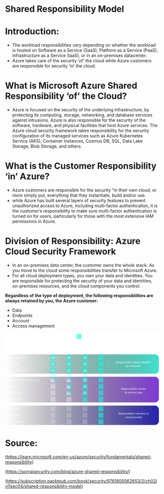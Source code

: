 # Shared Responsibility Model

# Introduction:

- The workload responsibilities vary depending on whether the workload is hosted on Software as a Service (SaaS), Platform as a Service (PaaS), Infrastructure as a Service (IaaS), or in an on-premises datacenter.
- Azure takes care of the security ‘of’ the cloud while Azure customers are responsible for security ‘in’ the cloud.

# What is Microsoft Azure Shared Responsibility ‘of’ the Cloud?

- Azure is focused on the security of the underlying infrastructure, by protecting its computing, storage, networking, and database services against intrusions. Azure is also responsible for the security of the software, hardware, and physical facilities that host Azure services. The Azure cloud security framework takes responsibility for the security configuration of its managed services such as Azure Kubernetes Service (AKS), Container Instances, Cosmos DB, SQL, Data Lake Storage, Blob Storage, and others.


# What is the Customer Responsibility ‘in’ Azure?
- Azure customers are responsible for the security “in their own cloud, or more simply put, everything that they instantiate, build and/or use.
- while Azure has built several layers of security features to prevent unauthorized access to Azure, including multi-factor authentication, it is the customer’s responsibility to make sure multi-factor authentication is turned on for users, particularly for those with the most extensive IAM permissions in Azure.

# Division of Responsibility: Azure Cloud Security Framework
- In an on-premises data center, the customer owns the whole stack. As you move to the cloud some responsibilities transfer to Microsoft Azure.
- For all cloud deployment types, you own your data and identities. You are responsible for protecting the security of your data and identities, on-premises resources, and the cloud components you control.

 **Regardless of the type of deployment, the following responsibilities are always retained by you, the Azure customer:**

   - Data
   - Endpoints
   - Account
   - Access management


   ![alt test](../00_includes/Azure2week6/sharedresposibility.png "sharedresponsibility.png")


# Source:

(https://learn.microsoft.com/en-us/azure/security/fundamentals/shared-responsibility)

(https://sonraisecurity.com/blog/azure-shared-responsibility/)

(https://subscription.packtpub.com/book/security/9781800562653/2/ch02lvl1sec04/shared-responsibility-model)

